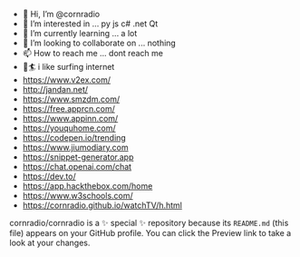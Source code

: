 - 👋 Hi, I’m @cornradio 
- 👀 I’m interested in ...  py js c# .net Qt 
- 🌱 I’m currently learning ... a lot
- 💞️ I’m looking to collaborate on ... nothing
- 📫 How to reach me ... dont reach me 
- 🌊🏄 i like surfing internet
- https://www.v2ex.com/
- http://jandan.net/
- https://www.smzdm.com/
- https://free.apprcn.com/
- https://www.appinn.com/
- https://youquhome.com/
- https://codepen.io/trending
- https://www.jiumodiary.com
- https://snippet-generator.app
- https://chat.openai.com/chat
- https://dev.to/
- https://app.hackthebox.com/home
- https://www.w3schools.com/
- https://cornradio.github.io/watchTV/h.html

cornradio/cornradio is a ✨ special ✨ repository because its `README.md` (this file) appears on your GitHub profile.
You can click the Preview link to take a look at your changes.
